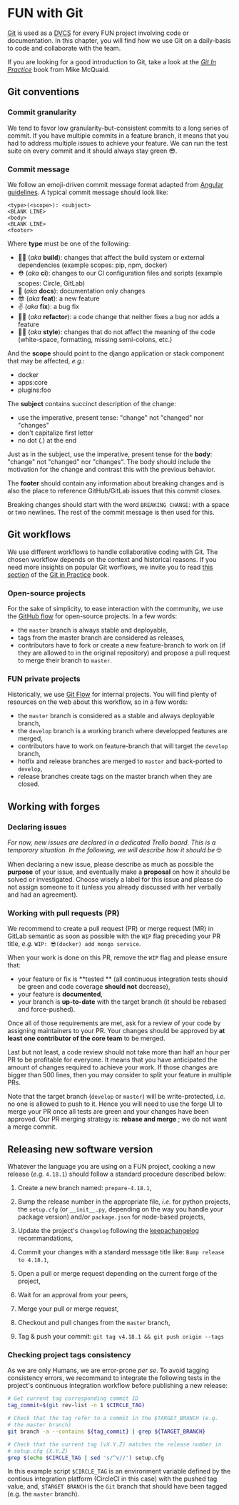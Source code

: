 # FUN with Git

[Git](https://git-scm.com) is used as a [DVCS](https://en.wikipedia.org/wiki/Distributed_version_control) for every FUN project involving code or documentation. In this chapter, you will find how we use Git on a daily-basis to code and collaborate with the team.

If you are looking for a good introduction to Git, take a look at the [_Git In Practice_](https://github.com/GitInPractice/GitInPractice#readme) book from Mike McQuaid.

## Git conventions

### Commit granularity

We tend to favor low granularity-but-consistent commits to a long series of commit. If you have multiple commits in a feature branch, it means that you had to address multiple issues to achieve your feature. We can run the test suite on every commit and it should always stay green 😎.

### Commit message

We follow an emoji-driven commit message format adapted from [Angular guidelines](https://github.com/angular/angular/blob/master/CONTRIBUTING.md#-commit-message-guidelines). A typical commit message should look like:

```
<type>(<scope>): <subject>
<BLANK LINE>
<body>
<BLANK LINE>
<footer>
```

Where **type** must be one of the following:

* 👷‍♀ \(_aka_ **build**\): changes that affect the build system or external dependencies \(example scopes: pip, npm, docker\)
* ⛑ \(_aka_ **ci**\): changes to our CI configuration files and scripts \(example scopes: Circle, GitLab\)
* 📝 \(_aka_ **docs**\): documentation only changes
* 😎 \(_aka_ **feat**\): a new feature
* ✌️ \(_aka_ **fix**\): a bug fix
* 👩‍🏭 \(_aka_ **refactor**\): a code change that neither fixes a bug nor adds a feature
* 👩‍🎨 \(_aka_ **style**\): changes that do not affect the meaning of the code \(white-space, formatting, missing semi-colons, etc.\)

And the **scope** should point to the django application or stack component that may be affected, _e.g._:

* docker
* apps:core
* plugins:foo

The **subject** contains succinct description of the change:

* use the imperative, present tense: "change" not "changed" nor "changes"
* don't capitalize first letter
* no dot \(.\) at the end

Just as in the subject, use the imperative, present tense for the **body**: "change" not "changed" nor "changes". The body should include the motivation for the change and contrast this with the previous behavior.

The **footer** should contain any information about breaking changes and is also the place to reference GitHub/GitLab issues that this commit closes.

Breaking changes should start with the word `BREAKING CHANGE`: with a space or two newlines. The rest of the commit message is then used for this.

## Git workflows

We use different workflows to handle collaborative coding with Git. The chosen workflow depends on the context and historical reasons. If you need more insights on popular Git worflows, we invite you to read [this section](https://github.com/GitInPractice/GitInPractice/blob/master/14-RecommendedTeamWorkflows.adoc) of the [Git in Practice](https://github.com/GitInPractice/GitInPractice) book.

### Open-source projects

For the sake of simplicity, to ease interaction with the community, we use the [GitHub flow](https://guides.github.com/introduction/flow/index.html) for open-source projects. In a few words:

* the `master` branch is always stable and deployable,
* tags from the master branch are considered as releases,
* contributors have to fork or create a new feature-branch to work on \(if they are allowed to in the original repository\) and propose a pull request to merge their branch to `master`.

### FUN private projects

Historically, we use [Git Flow](http://nvie.com/posts/a-successful-git-branching-model/) for internal projects. You will find plenty of resources on the web about this workflow, so in a few words:

* the `master` branch is considered as a stable and always deployable branch,
* the `develop` branch is a working branch where developped features are merged,
* contributors have to work on feature-branch that will target the `develop` branch,
* hotfix and release branches are merged to `master` and back-ported to `develop`,
* release branches create tags on the master branch when they are closed.

## Working with forges

### Declaring issues

_For now, new issues are declared in a dedicated Trello board. This is a temporary situation. In the following, we will describe how it should be_ 🤓

When declaring a new issue, please describe as much as possible the **purpose** of your issue, and eventually make a **proposal** on how it should be solved or investigated. Choose wisely a label for this issue and please do not assign someone to it \(unless you already discussed with her verbally and had an agreement\).

### Working with pull requests \(PR\)

We recommend to create a pull request \(PR\) or merge request \(MR\) in GitLab semantic as soon as possible with the `WIP` flag preceding your PR title, _e.g._ `WIP: 😎(docker) add mongo service`.

When your work is done on this PR, remove the `WIP` flag and please ensure that:

* your feature or fix is **tested ** \(all continuous integration tests should be green and code coverage **should not** decrease\),
* your feature is **documented**,
* your branch is **up-to-date** with the target branch \(it should be rebased and force-pushed\).

Once all of those requirements are met, ask for a review of your code by assigning maintainers to your PR. Your changes should be approved by **at least one contributor of the core team** to be merged.

Last but not least, a code review should not take more than half an hour per PR to be profitable for everyone. It means that you have anticipated the amount of changes required to achieve your work. If those changes are bigger than 500 lines, then you may consider to split your feature in multiple PRs.

Note that the target branch \(`develop` or `master`\) will be write-protected, _i.e._ no one is allowed to push to it. Hence you will need to use the forge UI to merge your PR once all tests are green and your changes have been approved. Our PR merging strategy is: **rebase and merge** ; we do not want a merge commit.

## Releasing new software version

Whatever the language you are using on a FUN project, cooking a new release \(_e.g._ `4.18.1`\) should follow a standard procedure described below:

1. Create a new branch named: `prepare-4.18.1`,

2. Bump the release number in the appropriate file, _i.e._ for python projects, the `setup.cfg`  \(or `__init__.py`, depending on the way you handle your package version\) and/or `package.json` for node-based projects,
3. Update the project's `Changelog` following the [keepachangelog](https://keepachangelog.com/en/0.3.0/) recommandations,
4. Commit your changes with a standard message title like: `Bump release to 4.18.1`,

5. Open a pull or merge request depending on the current forge of the project,
6. Wait for an approval from your peers,
7. Merge your pull or merge request,

8. Checkout and pull changes from the `master` branch,

9. Tag & push your commit: `git tag v4.18.1 && git push origin --tags`

### Checking project tags consistency

As we are only Humans, we are error-prone _per se_. To avoid tagging consistency errors, we recommand to integrate the following tests in the project's continuous integration workflow before publishing a new release:

```bash
# Get current tag corresponding commit ID
tag_commit=$(git rev-list -n 1 $CIRCLE_TAG)

# Check that the tag refer to a commit in the $TARGET_BRANCH (e.g.
# the master branch)
git branch -a --contains ${tag_commit} | grep ${TARGET_BRANCH}

# Check that the current tag (vX.Y.Z) matches the release number in
# setup.cfg (X.Y.Z)
grep $(echo $CIRCLE_TAG | sed 's/^v//') setup.cfg
```

In this example script `$CIRCLE_TAG` is an environment variable defined by the contious integration platform \(CircleCI in this case\) with the pushed tag value, and, `$TARGET BRANCH` is the `Git` branch that should have been tagged \(e.g. the `master` branch\).

